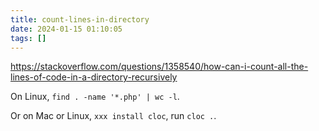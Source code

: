 ```yaml
---
title: count-lines-in-directory
date: 2024-01-15 01:10:05
tags: []
---
```

https://stackoverflow.com/questions/1358540/how-can-i-count-all-the-lines-of-code-in-a-directory-recursively

On Linux, `find . -name '*.php' | wc -l`.

Or on Mac or Linux, `xxx install cloc`, run `cloc .`.

